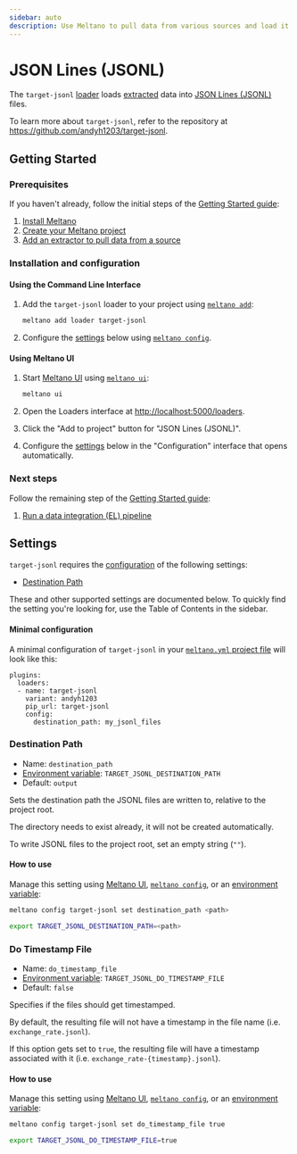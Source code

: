 ```yaml
---
sidebar: auto
description: Use Meltano to pull data from various sources and load it into JSON Lines (JSONL) files
---
```


# JSON Lines (JSONL)

The `target-jsonl` [loader](/plugins/loaders/) loads [extracted](/plugins/extractors/) data into [JSON Lines (JSONL)](https://jsonlines.org/) files.

To learn more about `target-jsonl`, refer to the repository at <https://github.com/andyh1203/target-jsonl>.

## Getting Started

### Prerequisites

If you haven't already, follow the initial steps of the [Getting Started guide](/docs/getting-started.html):

1. [Install Meltano](/docs/getting-started.html#install-meltano)
1. [Create your Meltano project](/docs/getting-started.html#create-your-meltano-project)
1. [Add an extractor to pull data from a source](/docs/getting-started.html#add-an-extractor-to-pull-data-from-a-source)

### Installation and configuration

#### Using the Command Line Interface

1. Add the `target-jsonl` loader to your project using [`meltano add`](/docs/command-line-interface.html#add):

    ```bash
    meltano add loader target-jsonl
    ```

1. Configure the [settings](#settings) below using [`meltano config`](/docs/command-line-interface.html#config).

#### Using Meltano UI

1. Start [Meltano UI](/docs/ui.html) using [`meltano ui`](/docs/command-line-interface.html#ui):

    ```bash
    meltano ui
    ```

1. Open the Loaders interface at <http://localhost:5000/loaders>.
1. Click the "Add to project" button for "JSON Lines (JSONL)".
1. Configure the [settings](#settings) below in the "Configuration" interface that opens automatically.

### Next steps

Follow the remaining step of the [Getting Started guide](/docs/getting-started.html):

1. [Run a data integration (EL) pipeline](/docs/getting-started.html#run-a-data-integration-el-pipeline)

## Settings

`target-jsonl` requires the [configuration](/docs/configuration.html) of the following settings:

- [Destination Path](#destination-path)

These and other supported settings are documented below.
To quickly find the setting you're looking for, use the Table of Contents in the sidebar.

#### Minimal configuration

A minimal configuration of `target-jsonl` in your [`meltano.yml` project file](/docs/project.html#meltano-yml-project-file) will look like this:

```yml{6-7}
plugins:
  loaders:
  - name: target-jsonl
    variant: andyh1203
    pip_url: target-jsonl
    config:
      destination_path: my_jsonl_files
```

### Destination Path

- Name: `destination_path`
- [Environment variable](/docs/configuration.html#configuring-settings): `TARGET_JSONL_DESTINATION_PATH`
- Default: `output`

Sets the destination path the JSONL files are written to, relative to the project root.

The directory needs to exist already, it will not be created automatically.

To write JSONL files to the project root, set an empty string (`""`).

#### How to use

Manage this setting using [Meltano UI](#using-meltano-ui), [`meltano config`](/docs/command-line-interface.html#config), or an [environment variable](/docs/configuration.html#configuring-settings):

```bash
meltano config target-jsonl set destination_path <path>

export TARGET_JSONL_DESTINATION_PATH=<path>
```

### Do Timestamp File

- Name: `do_timestamp_file`
- [Environment variable](/docs/configuration.html#configuring-settings): `TARGET_JSONL_DO_TIMESTAMP_FILE`
- Default: `false`

Specifies if the files should get timestamped.

By default, the resulting file will not have a timestamp in the file name (i.e. `exchange_rate.jsonl`).

If this option gets set to `true`, the resulting file will have a timestamp associated with it (i.e. `exchange_rate-{timestamp}.jsonl`).

#### How to use

Manage this setting using [Meltano UI](#using-meltano-ui), [`meltano config`](/docs/command-line-interface.html#config), or an [environment variable](/docs/configuration.html#configuring-settings):

```bash
meltano config target-jsonl set do_timestamp_file true

export TARGET_JSONL_DO_TIMESTAMP_FILE=true
```
